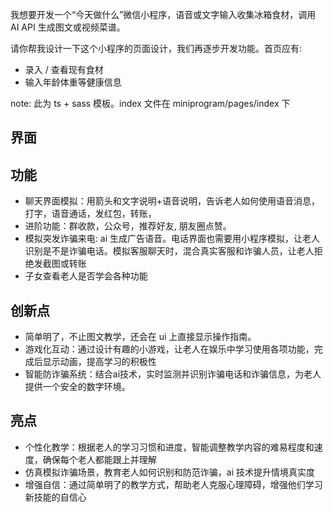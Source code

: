 我想要开发一个“今天做什么”微信小程序，语音或文字输入收集冰箱食材，调用 AI API 生成图文或视频菜谱。

请你帮我设计一下这个小程序的页面设计，我们再逐步开发功能。首页应有:

- 录入 / 查看现有食材
- 输入年龄体重等健康信息

note: 此为 ts + sass 模板。index 文件在 miniprogram/pages/index 下

## 界面


## 功能

- 聊天界面模拟：用箭头和文字说明+语音说明，告诉老人如何使用语音消息，打字，语音通话，发红包，转账，
- 进阶功能：群收款，公众号，推荐好友, 朋友圈点赞。
- 模拟突发诈骗来电: ai 生成广告语音。电话界面也需要用小程序模拟，让老人识别是不是诈骗电话。模拟客服聊天时，混合真实客服和诈骗人员，让老人拒绝发截图或转账
- 子女查看老人是否学会各种功能

## 创新点

- 简单明了，不止图文教学，还会在 ui 上直接显示操作指南。
- 游戏化互动：通过设计有趣的小游戏，让老人在娱乐中学习使用各项功能，完成后显示动画，提高学习的积极性
- 智能防诈骗系统：结合ai技术，实时监测并识别诈骗电话和诈骗信息，为老人提供一个安全的数字环境。

## 亮点

- 个性化教学：根据老人的学习习惯和进度，智能调整教学内容的难易程度和速度，确保每个老人都能跟上并理解
- 仿真模拟诈骗场景，教育老人如何识别和防范诈骗，ai 技术提升情境真实度
- 增强自信：通过简单明了的教学方式，帮助老人克服心理障碍，增强他们学习新技能的自信心
